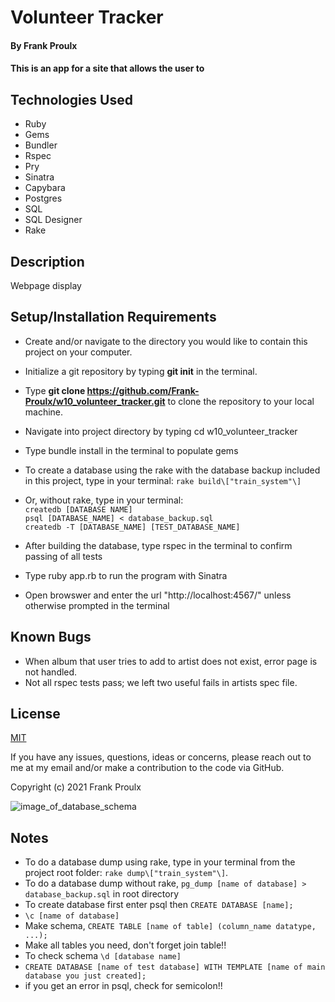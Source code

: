 # Volunteer Tracker

#### By Frank Proulx
 
#### This is an app for a site that allows the user to

## Technologies Used

* Ruby
* Gems
* Bundler
* Rspec
* Pry
* Sinatra
* Capybara
* Postgres
* SQL
* SQL Designer
* Rake

## Description

  Webpage display 

## Setup/Installation Requirements

* Create and/or navigate to the directory you would like to contain this project on your computer.
* Initialize a git repository by typing **git init** in the terminal.
* Type **git clone https://github.com/Frank-Proulx/w10_volunteer_tracker.git** to clone the repository to your local machine.
* Navigate into project directory by typing cd w10_volunteer_tracker  
* Type bundle install in the terminal to populate gems
* To create a database using the rake with the database backup included in this project, type in your terminal: 
      `rake build\["train_system"\]`

* Or, without rake, type in your terminal:  
      `createdb [DATABASE NAME]`  
      `psql [DATABASE_NAME] < database_backup.sql`  
      `createdb -T [DATABASE_NAME] [TEST_DATABASE_NAME]`

* After building the database, type rspec in the terminal to confirm passing of all tests  
* Type ruby app.rb to run the program with Sinatra
* Open browswer and enter the url "http://localhost:4567/" unless otherwise prompted in the terminal

## Known Bugs

* When album that user tries to add to artist does not exist, error page is not handled.
* Not all rspec tests pass; we left two useful fails in artists spec file.

## License

[MIT](https://opensource.org/licenses/MIT)

If you have any issues, questions, ideas or concerns, please reach out to me at my email and/or make a contribution to the code via GitHub.  

Copyright (c) 2021 Frank Proulx

![image_of_database_schema](./public/train_system_schema.png)

## Notes

* To do a database dump using rake, type in your terminal from the project root folder: `rake dump\["train_system"\]`.
* To do a database dump without rake, `pg_dump [name of database] > database_backup.sql` in root directory
* To create database first enter psql then `CREATE DATABASE [name];`
* `\c [name of database]`
* Make schema, `CREATE TABLE [name of table] (column_name datatype, ...);`
* Make all tables you need, don't forget join table!!
* To check schema `\d [database name]`
* `CREATE DATABASE [name of test database] WITH TEMPLATE [name of main database you just created];`
* if you get an error in psql, check for semicolon!! 